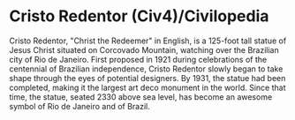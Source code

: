 # Cristo Redentor (Civ4)/Civilopedia

Cristo Redentor, "Christ the Redeemer" in English, is a 125-foot tall statue of Jesus Christ situated on Corcovado Mountain, watching over the Brazilian city of Rio de Janeiro. First proposed in 1921 during celebrations of the centennial of Brazilian independence, Cristo Redentor slowly began to take shape through the eyes of potential designers. By 1931, the statue had been completed, making it the largest art deco monument in the world. Since that time, the statue, seated 2330 above sea level, has become an awesome symbol of Rio de Janeiro and of Brazil.